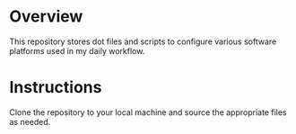 # Overview

This repository stores dot files and scripts to configure various software
platforms used in my daily workflow.

# Instructions

Clone the repository to your local machine and source the appropriate files as
needed.
